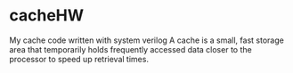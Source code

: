 # cacheHW
My cache code written with system verilog
A cache is a small, fast storage area that temporarily holds frequently accessed data closer to the processor to speed up retrieval times.
